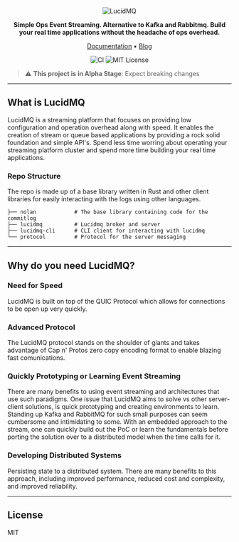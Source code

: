 <div align="center">
<p align="center">

![LucidMQ](https://user-images.githubusercontent.com/25624274/218326888-190d0376-5357-4b9d-9852-3ed59ef0133e.png)

**Simple Ops Event Streaming. Alternative to Kafka and Rabbitmq. Build your real time applications without the headache of ops overhead.**

<a href="https://lucidmq.com/docs/">Documentation</a> •
<a href="https://lucidmq.com">Blog</a> 
    
![CI](https://github.com/lucidmq/lucidmq/actions/workflows/lucidmq.yml/badge.svg)
![MIT License](https://img.shields.io/badge/License-MIT-success)

</p>
</div>

> :warning: **This project is in Alpha Stage**: Expect breaking changes

---

## What is LucidMQ

LucidMQ is a streaming platform that focuses on providing low configuration and operation overhead along with speed. It enables the creation of stream or queue based applications by providing a rock solid foundation and simple API's. Spend less time worring about operating your streaming platform cluster and spend more time building your real time applications.

### Repo Structure

The repo is made up of a base library written in Rust and other client libraries for easily interacting with the logs using other languages.

    ├── nolan            # The base library containing code for the commitlog
    ├── lucidmq          # Lucidmq broker and server
    ├── lucidmq-cli      # CLI client for interacting with lucidmq
    └── protocol         # Protocol for the server messaging

---

## Why do you need LucidMQ?

### Need for Speed

LucidMQ is built on top of the QUIC Protocol which allows for connections to be open up very quickly.

### Advanced Protocol

The LucidMQ protocol stands on the shoulder of giants and takes advantage of Cap n' Protos zero copy encoding format to enable blazing fast comunications.


### Quickly Prototyping or Learning Event Streaming

There are many benefits to using event streaming and architectures that use such paradigms. One issue that LucidMQ aims to solve vs other server-client solutions, is quick prototyping and creating environments to learn. Standing up Kafka and RabbitMQ for such small purposes can seem cumbersome and intimidating to some. With an embedded approach to the stream, one can quickly build out the PoC or learn the fundamentals before porting the solution over to a distributed model when the time calls for it.

### Developing Distributed Systems

Persisting state to a distributed system. There are many benefits to this approach, including improved performance, reduced cost and complexity, and improved reliability.

---

## License

MIT
